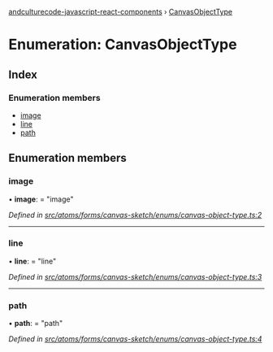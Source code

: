 [andculturecode-javascript-react-components](../README.md) › [CanvasObjectType](canvasobjecttype.md)

# Enumeration: CanvasObjectType

## Index

### Enumeration members

* [image](canvasobjecttype.md#image)
* [line](canvasobjecttype.md#line)
* [path](canvasobjecttype.md#path)

## Enumeration members

###  image

• **image**: = "image"

*Defined in [src/atoms/forms/canvas-sketch/enums/canvas-object-type.ts:2](https://github.com/AndcultureCode/AndcultureCode.JavaScript.React.Components/blob/85bf079/src/atoms/forms/canvas-sketch/enums/canvas-object-type.ts#L2)*

___

###  line

• **line**: = "line"

*Defined in [src/atoms/forms/canvas-sketch/enums/canvas-object-type.ts:3](https://github.com/AndcultureCode/AndcultureCode.JavaScript.React.Components/blob/85bf079/src/atoms/forms/canvas-sketch/enums/canvas-object-type.ts#L3)*

___

###  path

• **path**: = "path"

*Defined in [src/atoms/forms/canvas-sketch/enums/canvas-object-type.ts:4](https://github.com/AndcultureCode/AndcultureCode.JavaScript.React.Components/blob/85bf079/src/atoms/forms/canvas-sketch/enums/canvas-object-type.ts#L4)*
